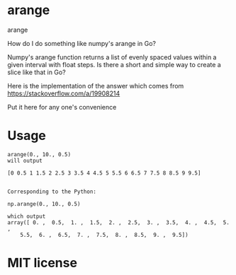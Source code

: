 # arange
arange

How do I do something like numpy's arange in Go?

Numpy's arange function returns a list of evenly spaced values within a given interval with float steps. Is there a short and simple way to create a slice like that in Go?

Here is the implementation of the answer which comes from https://stackoverflow.com/a/19908214

Put it here for any one's convenience


# Usage

```
arange(0., 10., 0.5)
will output

[0 0.5 1 1.5 2 2.5 3 3.5 4 4.5 5 5.5 6 6.5 7 7.5 8 8.5 9 9.5]


Corresponding to the Python:

np.arange(0., 10., 0.5)

which output 
array([ 0. ,  0.5,  1. ,  1.5,  2. ,  2.5,  3. ,  3.5,  4. ,  4.5,  5. ,
    5.5,  6. ,  6.5,  7. ,  7.5,  8. ,  8.5,  9. ,  9.5])
```

# MIT license

